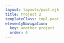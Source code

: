 ```yaml
---
layout: layouts/post.njk
title: Project 2
templateClass: tmpl-post
eleventyNavigation:
  key: another project
  order: 4
---
```





